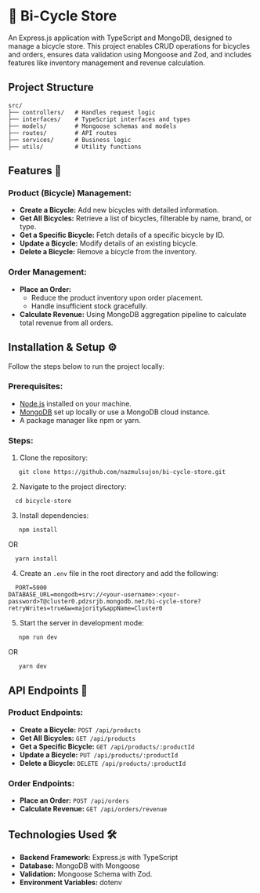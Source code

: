 # 🚴 Bi-Cycle Store

An Express.js application with TypeScript and MongoDB, designed to manage a bicycle store. This project enables CRUD operations for bicycles and orders, ensures data validation using Mongoose and Zod, and includes features like inventory management and revenue calculation.

## Project Structure

```
src/
├── controllers/   # Handles request logic
├── interfaces/    # TypeScript interfaces and types
├── models/        # Mongoose schemas and models
├── routes/        # API routes
├── services/      # Business logic
├── utils/         # Utility functions
```

## Features 🚀

### Product (Bicycle) Management:

- **Create a Bicycle:** Add new bicycles with detailed information.
- **Get All Bicycles:** Retrieve a list of bicycles, filterable by name, brand, or type.
- **Get a Specific Bicycle:** Fetch details of a specific bicycle by ID.
- **Update a Bicycle:** Modify details of an existing bicycle.
- **Delete a Bicycle:** Remove a bicycle from the inventory.

### Order Management:

- **Place an Order:**
  - Reduce the product inventory upon order placement.
  - Handle insufficient stock gracefully.
- **Calculate Revenue:** Using MongoDB aggregation pipeline to calculate total revenue from all orders.



## Installation & Setup ⚙️

Follow the steps below to run the project locally:

### Prerequisites:

- [Node.js](https://nodejs.org/en/download/) installed on your machine.
- [MongoDB](https://www.mongodb.com/try/download/community) set up locally or use a MongoDB cloud instance.
- A package manager like npm or yarn.

### Steps:

1. Clone the repository:  
```
   git clone https://github.com/nazmulsujon/bi-cycle-store.git  
```

2. Navigate to the project directory:  
 ```
   cd bicycle-store  
 ```

3. Install dependencies:  
```
   npm install  
```
   OR  
 ``` 
   yarn install  
```

4. Create an `.env` file in the root directory and add the following:  
```
  PORT=5000
DATABASE_URL=mongodb+srv://<your-username>:<your-password>T@cluster0.pdzsrjb.mongodb.net/bi-cycle-store?retryWrites=true&w=majority&appName=Cluster0
```

5. Start the server in development mode:  
```
   npm run dev  
```
   OR  
```
   yarn dev  
```



## API Endpoints 📃

### Product Endpoints:

- **Create a Bicycle:** `POST /api/products`
- **Get All Bicycles:** `GET /api/products`
- **Get a Specific Bicycle:** `GET /api/products/:productId`
- **Update a Bicycle:** `PUT /api/products/:productId`
- **Delete a Bicycle:** `DELETE /api/products/:productId`

### Order Endpoints:

- **Place an Order:** `POST /api/orders`
- **Calculate Revenue:** `GET /api/orders/revenue`



## Technologies Used 🛠️

- **Backend Framework:** Express.js with TypeScript
- **Database:** MongoDB with Mongoose
- **Validation:** Mongoose Schema with Zod.
- **Environment Variables:** dotenv




